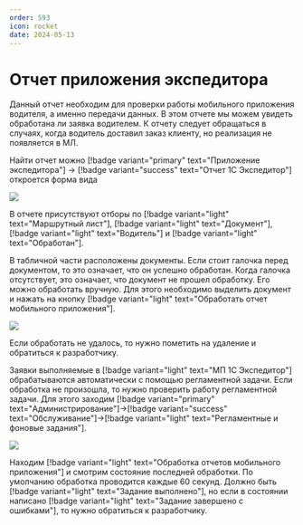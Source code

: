 ```yaml
---
order: 593
icon: rocket
date: 2024-05-13 
---
```


# Отчет приложения экспедитора

Данный отчет необходим для проверки работы мобильного приложения водителя, а именно передачи данных. В этом отчете мы можем увидеть обработана ли заявка водителем. К отчету следует обращаться в случаях, когда водитель доставил заказ клиенту, но реализация не появляется в МЛ.

Найти отчет можно [!badge variant="primary" text="Приложение экспедитора"] -> [!badge variant="success" text="Отчет 1С Экспедитор"] откроется форма вида

![](\images\экспедитор\экспедитор.jpg)

В отчете присутствуют отборы по [!badge variant="light" text="Маршрутный лист"], [!badge variant="light" text="Документ"], [!badge variant="light" text="Водитель"] и [!badge variant="light" text="Обработан"].

В табличной части расположены документы. Если стоит галочка перед документом, то это означает, что он успешно обработан. Когда галочка отсутствует, это означает, что документ не прошел обработку. Его можно обработать вручную. Для этого необходимо выделить документ и нажать на кнопку [!badge variant="light" text="Обработать отчет мобильного приложения"].

![](\images\экспедитор\экспедитор.gif)

Если обработать не удалось, то нужно пометить на удаление и обратиться к разработчику.

Заявки выполняемые в [!badge variant="light" text="МП 1С Экспедитор"] обрабатываются автоматически с помощью регламентной задачи. Если обработка не произошла, то нужно проверить работу регламентной задачи. Для этого заходим [!badge variant="primary" text="Администрирование"]->[!badge variant="success" text="Обслуживание"]->[!badge variant="light" text="Регламентные и фоновые задания"].

![](\images\экспедитор\экспедитор3.jpg)

Находим [!badge variant="light" text="Обработка отчетов мобильного приложения"] и смотрим состояние последней обработки. По умолчанию обработка проводится каждые 60 секунд. Должно быть [!badge variant="light" text="Задание выполнено"], но если в состоянии написано [!badge variant="light" text="Задание завершено с ошибками"], то нужно обратиться к разработчику. 




